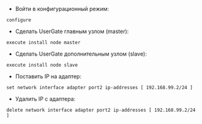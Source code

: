 - Войти в конфигурационный режим:
```
configure
```
- Сделать UserGate главным узлом (master):
```
execute install node master
```
 - Сделать UserGate дополнительным узлом (slave):
```
execute install node slave
```
 - Поставить IP на адаптер:
```
set network interface adapter port2 ip-addresses [ 192.168.99.2/24 ]
```
 - Удалить IP с адаптера:
```
delete network interface adapter port2 ip-addresses [ 192.168.99.2/24 ]
```
